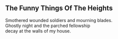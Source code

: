 The Funny Things Of The Heights
-------------------------------
Smothered wounded soldiers and mourning blades.  
Ghostly night and the parched fellowship  
decay at the walls of my house.  
